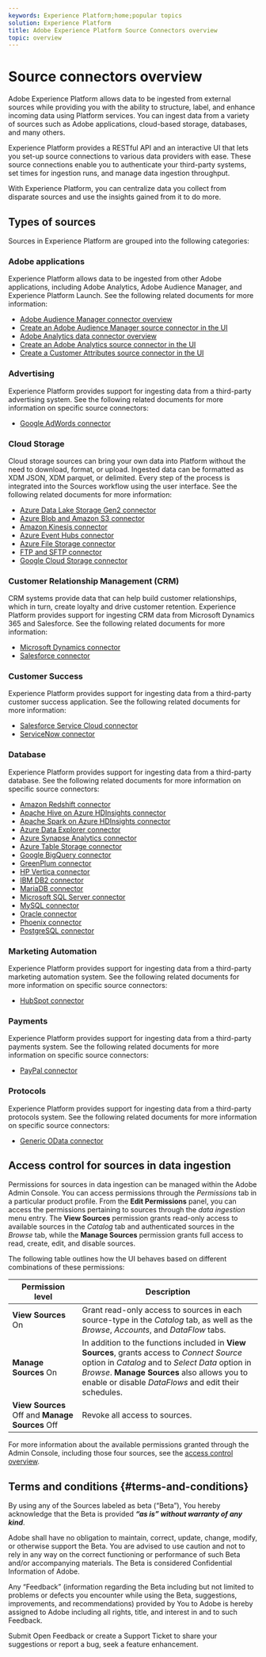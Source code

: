 ```yaml
---
keywords: Experience Platform;home;popular topics
solution: Experience Platform
title: Adobe Experience Platform Source Connectors overview
topic: overview
---
```


# Source connectors overview

Adobe Experience Platform allows data to be ingested from external sources while providing you with the ability to structure, label, and enhance incoming data using Platform services. You can ingest data from a variety of sources such as Adobe applications, cloud-based storage, databases, and many others.

Experience Platform provides a RESTful API and an interactive UI that lets you set-up source connections to various data providers with ease. These source connections enable you to authenticate your third-party systems, set times for ingestion runs, and manage data ingestion throughput.

With Experience Platform, you can centralize data you collect from disparate sources and use the insights gained from it to do more.

## Types of sources

Sources in Experience Platform are grouped into the following categories:

### Adobe applications

Experience Platform allows data to be ingested from other Adobe applications, including Adobe Analytics, Adobe Audience Manager, and Experience Platform Launch. See the following related documents for more information:

- [Adobe Audience Manager connector overview](connectors/adobe-applications/audience-manager.md)
- [Create an Adobe Audience Manager source connector in the UI](./tutorials/ui/create/adobe-applications/audience-manager.md)
- [Adobe Analytics data connector overview](connectors/adobe-applications/analytics.md)
- [Create an Adobe Analytics source connector in the UI](./tutorials/ui/create/adobe-applications/analytics.md)
- [Create a Customer Attributes source connector in the UI](./tutorials/ui/create/adobe-applications/customer-attributes.md)

### Advertising

Experience Platform provides support for ingesting data from a third-party advertising system. See the following related documents for more information on specific source connectors:

- [Google AdWords connector](connectors/advertising/ads.md)

### Cloud Storage

Cloud storage sources can bring your own data into Platform without the need to download, format, or upload. Ingested data can be formatted as XDM JSON, XDM parquet, or delimited. Every step of the process is integrated into the Sources workflow using the user interface. See the following related documents for more information:

- [Azure Data Lake Storage Gen2 connector](connectors/cloud-storage/adls-gen2.md)
- [Azure Blob and Amazon S3 connector](connectors/cloud-storage/blob-s3.md)
- [Amazon Kinesis connector](connectors/cloud-storage/kinesis.md)
- [Azure Event Hubs connector](connectors/cloud-storage/eventhub.md)
- [Azure File Storage connector](connectors/cloud-storage/azure-file-storage.md)
- [FTP and SFTP connector](connectors/cloud-storage/ftp-sftp.md)
- [Google Cloud Storage connector](connectors/cloud-storage/google-cloud-storage.md)

### Customer Relationship Management (CRM)

CRM systems provide data that can help build customer relationships, which in turn, create loyalty and drive customer retention. Experience Platform provides support for ingesting CRM data from Microsoft Dynamics 365 and Salesforce. See the following related documents for more information:

- [Microsoft Dynamics connector](connectors/crm/ms-dynamics.md)
- [Salesforce connector](connectors/crm/salesforce.md)

### Customer Success

Experience Platform provides support for ingesting data from a third-party customer success application. See the following related documents for more information:

- [Salesforce Service Cloud connector](connectors/customer-success/salesforce-service-cloud.md)
- [ServiceNow connector](connectors/customer-success/servicenow.md)

### Database

Experience Platform provides support for ingesting data from a third-party database. See the following related documents for more information on specific source connectors:

- [Amazon Redshift connector](connectors/databases/redshift.md)
- [Apache Hive on Azure HDInsights connector](connectors/databases/hive.md)
- [Apache Spark on Azure HDInsights connector](connectors/databases/spark.md)
- [Azure Data Explorer connector](connectors/databases/data-explorer.md)
- [Azure Synapse Analytics connector](connectors/databases/synapse-analytics.md)
- [Azure Table Storage connector](connectors/databases/ats.md)
- [Google BigQuery connector](connectors/databases/bigquery.md)
- [GreenPlum connector](connectors/databases/greenplum.md)
- [HP Vertica connector](connectors/databases/hp-vertica.md)
- [IBM DB2 connector](connectors/databases/ibm-db2.md)
- [MariaDB connector](connectors/databases/mariadb.md)
- [Microsoft SQL Server connector](connectors/databases/sql-server.md)
- [MySQL connector](connectors/databases/mysql.md)
- [Oracle connector](connectors/databases/oracle.md)
- [Phoenix connector](connectors/databases/phoenix.md)
- [PostgreSQL connector](connectors/databases/postgres.md)

### Marketing Automation

Experience Platform provides support for ingesting data from a third-party marketing automation system. See the following related documents for more information on specific source connectors:

- [HubSpot connector](connectors/marketing-automation/hubspot.md)

### Payments

Experience Platform provides support for ingesting data from a third-party payments system. See the following related documents for more information on specific source connectors:

- [PayPal connector](connectors/payments/paypal.md)

### Protocols

Experience Platform provides support for ingesting data from a third-party protocols system. See the following related documents for more information on specific source connectors:

- [Generic OData connector](connectors/protocols/odata.md)

## Access control for sources in data ingestion

Permissions for sources in data ingestion can be managed within the Adobe Admin Console. You can access permissions through the *Permissions* tab in a particular product profile. From the **Edit Permissions** panel, you can access the permissions pertaining to sources through the *data ingestion* menu entry. The **View Sources** permission grants read-only access to available sources in the *Catalog* tab and authenticated sources in the *Browse* tab, while the **Manage Sources** permission grants full access to read, create, edit, and disable sources.

The following table outlines how the UI behaves based on different combinations of these permissions:

| Permission level | Description |
| ---- | ----|
| **View Sources** On | Grant read-only access to sources in each source-type in the *Catalog* tab, as well as the *Browse*, *Accounts*, and *DataFlow* tabs. |
| **Manage Sources** On | In addition to the functions included in **View Sources**, grants access to *Connect Source* option in *Catalog* and to *Select Data* option in *Browse*. **Manage Sources** also allows you to enable or disable *DataFlows* and edit their schedules. |
| **View Sources** Off and **Manage Sources** Off | Revoke all access to sources. |

For more information about the available permissions granted through the Admin Console, including those four sources, see the [access control overview](../access-control/home.md).

## Terms and conditions {#terms-and-conditions}

By using any of the Sources labeled as beta (“Beta”), You hereby acknowledge that the Beta is provided ***“as is” without warranty of any kind***.

Adobe shall have no obligation to maintain, correct, update, change, modify, or otherwise support the Beta. You are advised to use caution and not to rely in any way on the correct functioning or performance of such Beta and/or accompanying materials. The Beta is considered Confidential Information of Adobe.

Any “Feedback” (information regarding the Beta including but not limited to problems or defects you encounter while using the Beta, suggestions, improvements, and recommendations) provided by You to Adobe is hereby assigned to Adobe including all rights, title, and interest in and to such Feedback.

Submit Open Feedback or create a Support Ticket to share your suggestions or report a bug, seek a feature enhancement.
